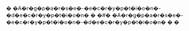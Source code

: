 � �A�r�g�p�a�r�s�e�-�e�c�r�y�p�t�i�o�n�-�d�e�c�r�y�p�t�i�o�n�
�
�#� �A�r�g�p�a�r�s�e�-�e�c�r�y�p�t�i�o�n�-�d�e�c�r�y�p�t�i�o�n�
�
�

